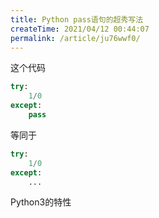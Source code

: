```yaml
---
title: Python pass语句的超秀写法
createTime: 2021/04/12 00:44:07
permalink: /article/ju76wwf0/
---
```


这个代码

```python
try:
	1/0
except:
	pass
```
等同于

```python
try:
	1/0
except:
	...
```

Python3的特性
